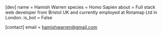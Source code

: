 [dev]
  name = Hamish Warren
  species = Homo Sapien
  about = Full stack web developer from Bristol UK and currently employed at Rotamap Ltd in London. 
  is_bot = False

[contact]
  email = hamishwarren@gmail.com
